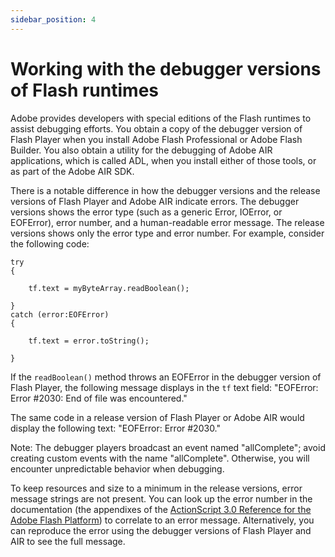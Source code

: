 ```yaml
---
sidebar_position: 4
---
```


# Working with the debugger versions of Flash runtimes

Adobe provides developers with special editions of the Flash runtimes to assist
debugging efforts. You obtain a copy of the debugger version of Flash Player
when you install Adobe Flash Professional or Adobe Flash Builder. You also
obtain a utility for the debugging of Adobe AIR applications, which is called
ADL, when you install either of those tools, or as part of the Adobe AIR SDK.

There is a notable difference in how the debugger versions and the release
versions of Flash Player and Adobe AIR indicate errors. The debugger versions
shows the error type (such as a generic Error, IOError, or EOFError), error
number, and a human-readable error message. The release versions shows only the
error type and error number. For example, consider the following code:

```
try
{
```

        tf.text = myByteArray.readBoolean();
```
}
catch (error:EOFError)
{
```

        tf.text = error.toString();
```
}
```

If the `readBoolean()` method throws an EOFError in the debugger version of
Flash Player, the following message displays in the `tf` text field: "EOFError:
Error \#2030: End of file was encountered."

The same code in a release version of Flash Player or Adobe AIR would display
the following text: "EOFError: Error \#2030."

Note: The debugger players broadcast an event named "allComplete"; avoid
creating custom events with the name "allComplete". Otherwise, you will
encounter unpredictable behavior when debugging.

To keep resources and size to a minimum in the release versions, error message
strings are not present. You can look up the error number in the documentation
(the appendixes of the
[ActionScript 3.0 Reference for the Adobe Flash Platform](https://airsdk.dev/reference/actionscript/3.0/index.html))
to correlate to an error message. Alternatively, you can reproduce the error
using the debugger versions of Flash Player and AIR to see the full message.
